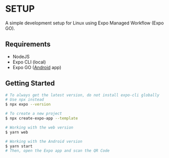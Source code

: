 # SETUP

A simple development setup for Linux using Expo Managed Workflow (Expo GO).

## Requirements

- NodeJS
- Expo CLI (local)
- Expo GO ([Android](https://play.google.com/store/apps/details?id=host.exp.exponent) app)

## Getting Started

```bash
# To always get the latest version, do not install expo-cli globally
# Use npx instead
$ npx expo --version

# To create a new project
$ npx create-expo-app --template

# Working with the web version
$ yarn web

# Working with the Android version
$ yarn start
# Then, open the Expo app and scan the QR Code
```

